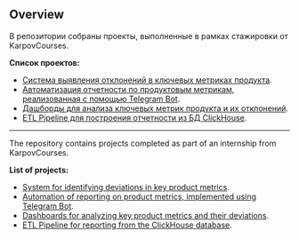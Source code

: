 ## Overview
В репозитории собраны проекты, выполненные в рамках стажировки от KarpovCourses. 

**Список проектов:** 
-  [Система выявления отклонений в ключевых метриках продукта](https://github.com/tmeach/Internship/tree/main/Alert_system).
-  [Автоматизация отчетности по продуктовым метрикам, реализованная с помощью Telegram Bot](https://github.com/tmeach/Internship/tree/main/Bot_report).
-  [Дашборды для анализа ключевых метрик продукта и их отклонений](https://github.com/tmeach/Internship/tree/main/Dashboards).
-  [ETL Pipeline для построения отчетности из БД ClickHouse](https://github.com/tmeach/Internship/tree/main/ETL).

---
The repository contains projects completed as part of an internship from KarpovCourses.

**List of projects:**
- [System for identifying deviations in key product metrics](https://github.com/tmeach/Internship/tree/main/Alert_system).
- [Automation of reporting on product metrics, implemented using Telegram Bot](https://github.com/tmeach/Internship/tree/main/Bot_report).
- [Dashboards for analyzing key product metrics and their deviations](https://github.com/tmeach/Internship/tree/main/Dashboards).
- [ETL Pipeline for reporting from the ClickHouse database](https://github.com/tmeach/Internship/tree/main/ETL).
